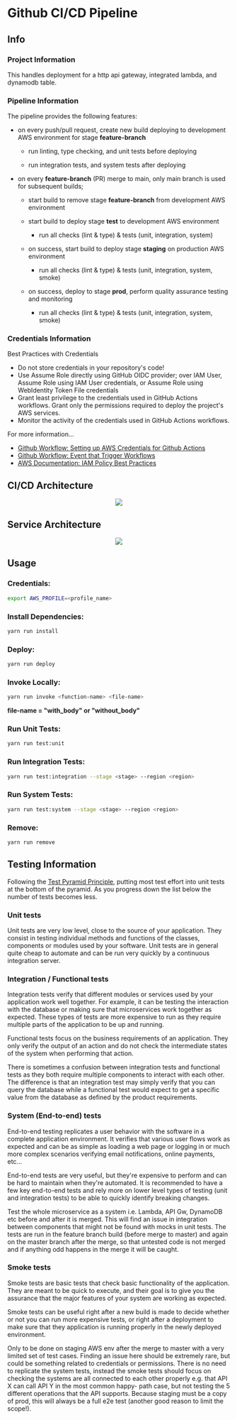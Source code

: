# Github CI/CD Pipeline

## Info 

### Project Information

This handles deployment for a http api gateway, integrated lambda, and dynamodb table.

### Pipeline Information

The pipeline provides the following features:
- on every push/pull request, create new build deploying to development AWS environment for stage **feature-branch**

  - run linting, type checking, and unit tests before deploying

  - run integration tests, and system tests after deploying

- on every **feature-branch** (PR) merge to main, only main branch is used for subsequent builds;
  
  - start build to remove stage **feature-branch** from development AWS environment
  
  - start build to deploy stage **test** to development AWS environment
    
    - run all checks (lint & type) & tests (unit, integration, system) 

  - on success, start build to deploy stage **staging** on production AWS environment

    - run all checks (lint & type) & tests (unit, integration, system, smoke)

  - on success, deploy to stage **prod**, perform quality assurance testing and monitoring

    - run all checks (lint & type) & tests (unit, integration, system, smoke)

### Credentials Information

Best Practices with Credentials

- Do not store credentials in your repository's code!
- Use Assume Role directly using GitHub OIDC provider; over IAM User, Assume Role using IAM User credentials, or Assume Role using WebIdentity Token File credentials
- Grant least privilege to the credentials used in GitHub Actions workflows. Grant only the permissions required to deploy the project's AWS services.
- Monitor the activity of the credentials used in GitHub Actions workflows.

For more information...
- [Github Workflow: Setting up AWS Credentials for Github Actions](https://github.com/aws-actions/configure-aws-credentials)
- [Github Workflow: Event that Trigger Workflows](https://docs.github.com/en/actions/learn-github-actions/events-that-trigger-workflows)
- [AWS Documentation: IAM Policy Best Practices](https://docs.aws.amazon.com/IAM/latest/UserGuide/best-practices.html)


## CI/CD Architecture

<p align="center">
  <img src="/cicd-pipeline-diagram.drawio.svg" />
</p>

## Service Architecture

<p align="center">
  <img src="/architecture-diagram.drawio.svg" />
</p>

## Usage 

### Credentials:
```bash
export AWS_PROFILE=<profile_name>
```

### Install Dependencies:

```bash
yarn run install
```

### Deploy:

```bash
yarn run deploy
```

### Invoke Locally:

```bash
yarn run invoke <function-name> <file-name>
```
**file-name = "with_body" or "without_body"**

### Run Unit Tests:

```bash
yarn run test:unit
```

### Run Integration Tests:

```bash
yarn run test:integration --stage <stage> --region <region>
```

### Run System Tests:

```bash
yarn run test:system --stage <stage> --region <region>
```

### Remove:

```bash
yarn run remove
```

## Testing Information

Following the [Test Pyramid Principle](https://martinfowler.com/articles/practical-test-pyramid.html#TheTestPyramid), putting most test effort into unit tests at the bottom of the pyramid. As you progress down the list below the number of tests becomes less.

### Unit tests
Unit tests are very low level, close to the source of your application. They consist in testing individual methods and functions of the classes, components or modules used by your software. Unit tests are in general quite cheap to automate and can be run very quickly by a continuous integration server.

### Integration / Functional tests
Integration tests verify that different modules or services used by your application work well together. For example, it can be testing the interaction with the database or making sure that microservices work together as expected. These types of tests are more expensive to run as they require multiple parts of the application to be up and running.

Functional tests focus on the business requirements of an application. They only verify the output of an action and do not check the intermediate states of the system when performing that action.

There is sometimes a confusion between integration tests and functional tests as they both require multiple components to interact with each other. The difference is that an integration test may simply verify that you can query the database while a functional test would expect to get a specific value from the database as defined by the product requirements.

### System (End-to-end) tests
End-to-end testing replicates a user behavior with the software in a complete application environment. It verifies that various user flows work as expected and can be as simple as loading a web page or logging in or much more complex scenarios verifying email notifications, online payments, etc...

End-to-end tests are very useful, but they're expensive to perform and can be hard to maintain when they're automated. It is recommended to have a few key end-to-end tests and rely more on lower level types of testing (unit and integration tests) to be able to quickly identify breaking changes.

Test the whole microservice as a system i.e. Lambda, API Gw, DynamoDB etc before and after it is merged. This will find an issue in integration between components that might not be found with mocks in unit tests. The tests are run in the feature branch build (before merge to master) and again on the master branch after the merge, so that untested code is not merged and if anything odd happens in the merge it will be caught.

### Smoke tests
Smoke tests are basic tests that check basic functionality of the application. They are meant to be quick to execute, and their goal is to give you the assurance that the major features of your system are working as expected.

Smoke tests can be useful right after a new build is made to decide whether or not you can run more expensive tests, or right after a deployment to make sure that they application is running properly in the newly deployed environment.

Only to be done on staging AWS env after the merge to master with a very limited set of test cases. Finding an issue here should be extremely rare, but could be something related to credentials or permissions. There is no need to replicate the system tests, instead the smoke tests should focus on checking the systems are all connected to each other properly e.g. that API X can call API Y in the most common happy- path case, but not testing the 5 different operations that the API supports. Because staging must be a copy of prod, this will always be a full e2e test (another good reason to limit the scope!).
